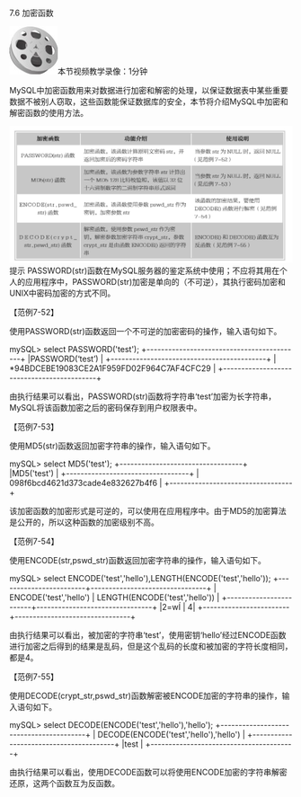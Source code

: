 ### 
  7.6 加密函数


<img class="my_markdown" class="h-pic" src="../images/Figure-0213-184.jpg" style="width:86px;  height: 86px; "/>本节视频教学录像：1分钟

MySQL中加密函数用来对数据进行加密和解密的处理，以保证数据表中某些重要数据不被别人窃取，这些函数能保证数据库的安全，本节将介绍MySQL中加密和解密函数的使用方法。

![Figure-0213-185.jpg](../images/Figure-0213-185.jpg)
提示 
 PASSWORD(str)函数在MySQL服务器的鉴定系统中使用；不应将其用在个人的应用程序中，PASSWORD(str)加密是单向的（不可逆），其执行密码加密和UNIX中密码加密的方式不同。

【范例7-52】

使用PASSWORD(str)函数返回一个不可逆的加密密码的操作，输入语句如下。

&#13;
    mySQL> select PASSWORD('test');&#13;
    +-------------------------------------------+&#13;
    |PASSWORD(‘test’)             |&#13;
    +-------------------------------------------+&#13;
    | *94BDCEBE19083CE2A1F959FD02F964C7AF4CFC29 |&#13;
    +-------------------------------------------+&#13;

由执行结果可以看出，PASSWORD(str)函数将字符串‘test’加密为长字符串，MySQL将该函数加密之后的密码保存到用户权限表中。

【范例7-53】

使用MD5(str)函数返回加密字符串的操作，输入语句如下。

&#13;
    mySQL> select MD5('test');&#13;
    +----------------------------------+&#13;
    |MD5('test')           |&#13;
    +----------------------------------+&#13;
    | 098f6bcd4621d373cade4e832627b4f6 |&#13;
    +----------------------------------+&#13;

该加密函数的加密形式是可逆的，可以使用在应用程序中。由于MD5的加密算法是公开的，所以这种函数的加密级别不高。

【范例7-54】

使用ENCODE(str,pswd_str)函数返回加密字符串的操作，输入语句如下。

&#13;
    mySQL> select ENCODE('test','hello'),LENGTH(ENCODE('test','hello'));&#13;
    +------------------------+--------------------------------+&#13;
    | ENCODE('test','hello') | LENGTH(ENCODE('test','hello')) |&#13;
    +------------------------+--------------------------------+&#13;
    |2=wÍ          |               4|&#13;
    +------------------------+--------------------------------+&#13;

由执行结果可以看出，被加密的字符串‘test’，使用密钥‘hello’经过ENCODE函数进行加密之后得到的结果是乱码，但是这个乱码的长度和被加密的字符长度相同，都是4。

【范例7-55】

使用DECODE(crypt_str,pswd_str)函数解密被ENCODE加密的字符串的操作，输入语句如下。

&#13;
    mySQL> select DECODE(ENCODE('test','hello'),'hello');&#13;
    +----------------------------------------+&#13;
    | DECODE(ENCODE('test','hello'),'hello') |&#13;
    +----------------------------------------+&#13;
    |test                 |&#13;
    +----------------------------------------+&#13;

由执行结果可以看出，使用DECODE函数可以将使用ENCODE加密的字符串解密还原，这两个函数互为反函数。

